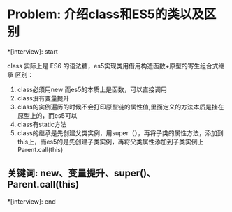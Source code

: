 # Problem: 介绍class和ES5的类以及区别

*[interview]: start

class 实际上是 ES6 的语法糖，es5实现类用借用构造函数+原型的寄生组合式继承
区别：
1. class必须用new 而es5的本质上是函数，可以直接调用
2. class没有变量提升
3. class的实例遍历的时候不会打印原型链的属性值,里面定义的方法本质是挂在原型上的，而es5可以
4. class有static方法
5. class的继承是先创建父类实例，用super（），再将子类的属性方法，添加到this上，而es5的是先创建子类实例，再将父类属性添加到子类实例上Parent.call(this)

## 关键词: new、变量提升、super()、Parent.call(this)
*[interview]: end
